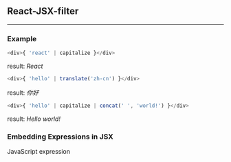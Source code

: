## React-JSX-filter
---

### Example

```react.js
<div>{ 'react' | capitalize }</div>
```

result: *React*

```react.js
<div>{ 'hello' | translate('zh-cn') }</div>
```

result: *你好*

```react.js
<div>{ 'hello' | capitalize | concat(' ', 'world!') }</div>
```

result: *Hello world!*

### Embedding Expressions in JSX

JavaScript expression
